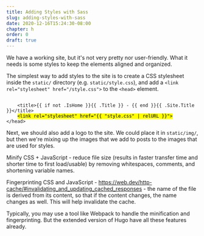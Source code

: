 ```yaml
---
title: Adding Styles with Sass
slug: adding-styles-with-sass
date: 2020-12-16T15:24:30-08:00
chapter: h
order: 0
draft: true
---
```


We have a working site, but it's not very pretty nor user-friendly. What it needs is some styles to keep the elements aligned and organized.

The simplest way to add styles to the site is to create a CSS stylesheet inside the `static/` directory (e.g. `static/style.css`), and add a `<link rel="stylesheet" href="/style.css">` to the `<head>` element.

<pre><code>
    &lt;title&gt;{{ if not .IsHome }}{{ .Title }} - {{ end }}{{ .Site.Title }}&lt;/title&gt;
    <mark>&lt;link rel=&quot;stylesheet&quot; href=&quot;{{ &quot;style.css&quot; | relURL }}&quot;&gt;</mark>
&lt;/head&gt;
</code></pre>

Next, we should also add a logo to the site. We could place it in `static/img/`, but then we're mixing up the images that we add to posts to the images that are used for styles.

Minify CSS + JavaScript - reduce file size (results in faster transfer time and shorter time to first load/usable) by removing whitespaces, comments, and shortening variable names.

Fingerprinting CSS and JavaScript - https://web.dev/http-cache/#invalidating_and_updating_cached_responses - the name of the file is derived from its content, so that if the content changes, the name changes as well. This will help invalidate the cache.

Typically, you may use a tool like Webpack to handle the minification and fingerprinting. But the extended version of Hugo have all these features already.

